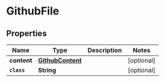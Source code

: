 

# GithubFile


## Properties

Name | Type | Description | Notes
------------ | ------------- | ------------- | -------------
**content** | [**GithubContent**](GithubContent.md) |  |  [optional]
**`class`** | **String** |  |  [optional]




